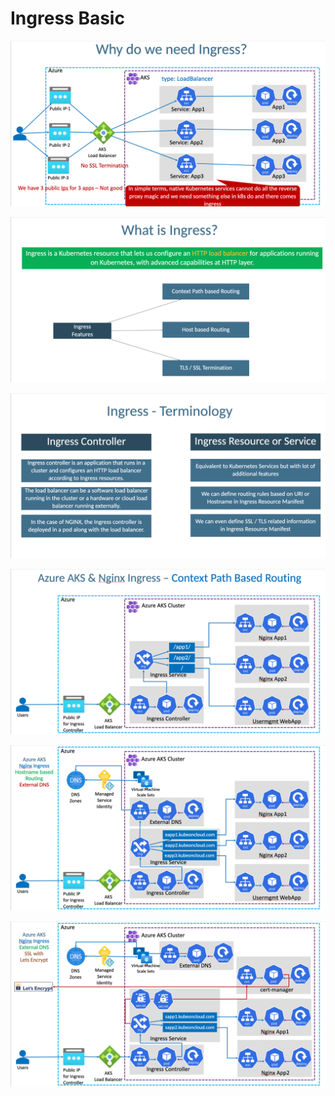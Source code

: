 # Ingress Basic

![](../ingress-nginx/img/Ingress1.png)

![](../ingress-nginx/img/Ingress2.png)

![](../ingress-nginx/img/Ingress3.png)

![](../ingress-nginx/img/Ingress4.png)

![](../ingress-nginx/img/Ingress5.png)

![](../ingress-nginx/img/Ingress6.png)


